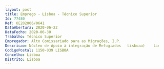 ```yaml
--- 
layout: post
title: Emprego - Lisboa - Técnico Superior
Id: 77480
Ref: OE202006/0641
DataAbertura: 2020-06-22
DataFecho: 2020-06-30
Trabalho: Técnico Superior
Empregador: Alto Comissariado para as Migrações, I.P.
Descricao: Núcleo de Apoio à integração de Refugiados   Lisboaa)	Licenciatura preferencialmente em Ciências Sociais e Humanas  Sociologia, Psicologia, Serviço Social, Educação b)	Interesse e motivação pelo trabalho na área das migrações, especialmente na área da integração de pessoas refugiadas c)	Domínio (escrito e falado) da língua inglesa d)	Boa capacidade de organização, iniciativa, autonomia e trabalho em equipa  e)	Capacidade de resistência à pressão e contrariedade f)	Proatividade, dinamismo, boa expressão oral e escrita g)	Experiência, na ótica de utilizador a, com programas MS Office, nomeadamente Excel h)	Possuir carta de condução de veículos ligeiros i)	Disponibilidade para deslocações nacionais e internacionais.
CodigoPostal: 1150-039 LISBOA
Concelho: Lisboa
Distrito: Lisboa
--- 
```

